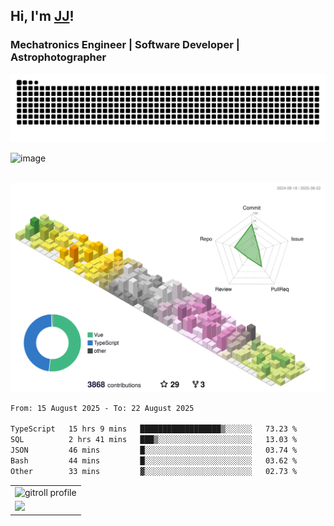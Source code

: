 ## Hi, I'm [JJ](http://jjteoh.com/)!
### Mechatronics Engineer | Software Developer | Astrophotographer
<div> 
  <picture>
  <source
    media="(prefers-color-scheme: dark)"
    srcset="https://github.com/Ripwords/Ripwords/blob/output/github-contribution-grid-snake-dark.svg"
  />
  <source
    media="(prefers-color-scheme: light)"
    srcset="https://github.com/Ripwords/Ripwords/blob/output/github-contribution-grid-snake.svg"
  />
  <img
    alt="github contribution grid snake animation"
    src="https://github.com/Ripwords/Ripwords/blob/output/github-contribution-grid-snake.svg"
  />
</picture>

<br>

![image](https://user-images.githubusercontent.com/58784686/150777475-af8ac651-26a4-4d8a-b5b6-f8a81dc1181b.png)

<br>

<picture>
  <source
    media="(prefers-color-scheme: dark)"
    srcset="./profile-3d-contrib/profile-night-rainbow.svg"
  />
  <source
    media="(prefers-color-scheme: light)"
    srcset="./profile-3d-contrib/profile-season-animate.svg"
  />
  <img
    alt="github contribution grid snake animation"
    src="./profile-3d-contrib/profile-season-animate.svg"
  />
</picture>

<!--START_SECTION:waka-->

```txt
From: 15 August 2025 - To: 22 August 2025

TypeScript   15 hrs 9 mins   ██████████████████▒░░░░░░   73.23 %
SQL          2 hrs 41 mins   ███▒░░░░░░░░░░░░░░░░░░░░░   13.03 %
JSON         46 mins         █░░░░░░░░░░░░░░░░░░░░░░░░   03.74 %
Bash         44 mins         █░░░░░░░░░░░░░░░░░░░░░░░░   03.62 %
Other        33 mins         ▓░░░░░░░░░░░░░░░░░░░░░░░░   02.73 %
```

<!--END_SECTION:waka-->


<!-- GitHub Activity Graph -->
<table align="center">
  <tr>
    <td colspan="2">
      <picture width="100%">
        <source
          media="(prefers-color-scheme: dark)"
          srcset="https://gitroll.io/api/badges/profiles/v1/ujIg7pGJT84N39X7OPXI6ZUyWtX43?theme=dark"
        />
        <source
          media="(prefers-color-scheme: light)"
          srcset="https://gitroll.io/api/badges/profiles/v1/ujIg7pGJT84N39X7OPXI6ZUyWtX43?theme=light"
        />
        <img
          alt="gitroll profile"
          src="https://gitroll.io/api/badges/profiles/v1/ujIg7pGJT84N39X7OPXI6ZUyWtX43?theme=light"
        />
      </picture>
    </td>
  </tr>
  <tr>
    <td colspan="2">
      <img width="100%" src="https://github-readme-activity-graph.vercel.app/graph?username=Ripwords&area=true&hide_border=true&theme=github-compact" />
    </td>
  </tr>
</table>
